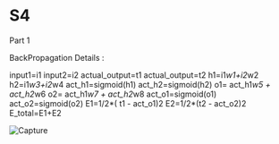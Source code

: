 # S4

Part 1


BackPropagation Details :

input1=i1
input2=i2
actual_output=t1
actual_output=t2
h1=i1*w1+i2*w2
h2=i1*w3+i2*w4
act_h1=sigmoid(h1)
act_h2=sigmoid(h2)
o1= act_h1*w5 + act_h2*w6
o2= act_h1*w7 + act_h2*w8
act_o1=sigmoid(o1)
act_o2=sigmoid(o2)
E1=1/2*( t1 - act_o1)2
E2=1/2*(t2 - act_o2)2
E_total=E1+E2



![Capture](https://user-images.githubusercontent.com/53977148/137501531-0557966e-025d-4c9c-add3-eaf181b147ec.PNG)

